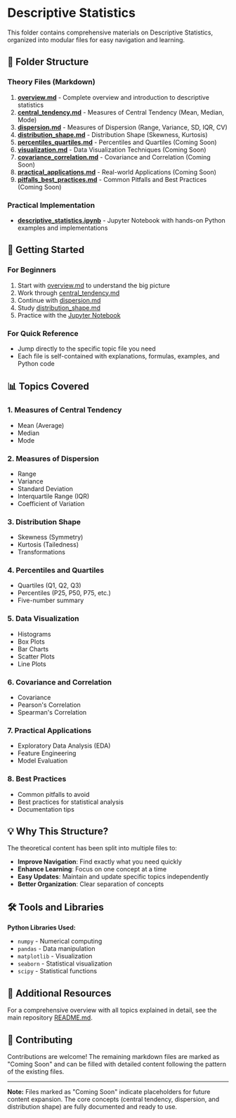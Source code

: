 # Descriptive Statistics

This folder contains comprehensive materials on Descriptive Statistics, organized into modular files for easy navigation and learning.

## 📂 Folder Structure

### Theory Files (Markdown)

1. **[overview.md](./overview.md)** - Complete overview and introduction to descriptive statistics
2. **[central_tendency.md](./central_tendency.md)** - Measures of Central Tendency (Mean, Median, Mode)
3. **[dispersion.md](./dispersion.md)** - Measures of Dispersion (Range, Variance, SD, IQR, CV)
4. **[distribution_shape.md](./distribution_shape.md)** - Distribution Shape (Skewness, Kurtosis)
5. **[percentiles_quartiles.md](./percentiles_quartiles.md)** - Percentiles and Quartiles (Coming Soon)
6. **[visualization.md](./visualization.md)** - Data Visualization Techniques (Coming Soon)
7. **[covariance_correlation.md](./covariance_correlation.md)** - Covariance and Correlation (Coming Soon)
8. **[practical_applications.md](./practical_applications.md)** - Real-world Applications (Coming Soon)
9. **[pitfalls_best_practices.md](./pitfalls_best_practices.md)** - Common Pitfalls and Best Practices (Coming Soon)

### Practical Implementation

- **[descriptive_statistics.ipynb](./descriptive_statistics.ipynb)** - Jupyter Notebook with hands-on Python examples and implementations

## 🚀 Getting Started

### For Beginners
1. Start with [overview.md](./overview.md) to understand the big picture
2. Work through [central_tendency.md](./central_tendency.md)
3. Continue with [dispersion.md](./dispersion.md)
4. Study [distribution_shape.md](./distribution_shape.md)
5. Practice with the [Jupyter Notebook](./descriptive_statistics.ipynb)

### For Quick Reference
- Jump directly to the specific topic file you need
- Each file is self-contained with explanations, formulas, examples, and Python code

## 📊 Topics Covered

### 1. Measures of Central Tendency
- Mean (Average)
- Median
- Mode

### 2. Measures of Dispersion
- Range
- Variance
- Standard Deviation
- Interquartile Range (IQR)
- Coefficient of Variation

### 3. Distribution Shape
- Skewness (Symmetry)
- Kurtosis (Tailedness)
- Transformations

### 4. Percentiles and Quartiles
- Quartiles (Q1, Q2, Q3)
- Percentiles (P25, P50, P75, etc.)
- Five-number summary

### 5. Data Visualization
- Histograms
- Box Plots
- Bar Charts
- Scatter Plots
- Line Plots

### 6. Covariance and Correlation
- Covariance
- Pearson's Correlation
- Spearman's Correlation

### 7. Practical Applications
- Exploratory Data Analysis (EDA)
- Feature Engineering
- Model Evaluation

### 8. Best Practices
- Common pitfalls to avoid
- Best practices for statistical analysis
- Documentation tips

## 💡 Why This Structure?

The theoretical content has been split into multiple files to:
- **Improve Navigation**: Find exactly what you need quickly
- **Enhance Learning**: Focus on one concept at a time
- **Easy Updates**: Maintain and update specific topics independently
- **Better Organization**: Clear separation of concepts

## 🛠️ Tools and Libraries

**Python Libraries Used:**
- `numpy` - Numerical computing
- `pandas` - Data manipulation
- `matplotlib` - Visualization
- `seaborn` - Statistical visualization
- `scipy` - Statistical functions

## 📖 Additional Resources

For a comprehensive overview with all topics explained in detail, see the main repository [README.md](../../README.md).

## 🤝 Contributing

Contributions are welcome! The remaining markdown files are marked as "Coming Soon" and can be filled with detailed content following the pattern of the existing files.

---

**Note:** Files marked as "Coming Soon" indicate placeholders for future content expansion. The core concepts (central tendency, dispersion, and distribution shape) are fully documented and ready to use.
